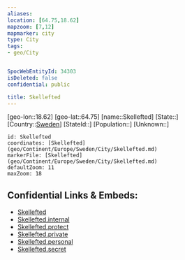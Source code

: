 ```yaml
---
aliases: 
location: [64.75,18.62]
mapzoom: [7,12] 
mapmarker: city 
type: City
tags:
- geo/City


SpocWebEntityId: 34303
isDeleted: false
confidential: public

title: Skellefted
---
```

[geo-lon::18.62]
[geo-lat::64.75]
[name::Skellefted]
[State::]
[Country::[Sweden](geo/Continent/Europe/Sweden.md)]
[StateId::]
[Population::]
[Unknown::]


```leaflet
id: Skellefted
coordinates: [Skellefted](geo/Continent/Europe/Sweden/City/Skellefted.md)
markerFile: [Skellefted](geo/Continent/Europe/Sweden/City/Skellefted.md)
defaultZoom: 11 
maxZoom: 18
```


## Confidential Links & Embeds: 
- [Skellefted](../../../../../../_public/geo/Continent/Europe/Sweden/City/Skellefted.md) 
- [Skellefted.internal](../../../../../../_internal/geo/Continent/Europe/Sweden/City/Skellefted.internal.md) 
- [Skellefted.protect](../../../../../../_protect/geo/Continent/Europe/Sweden/City/Skellefted.protect.md) 
- [Skellefted.private](../../../../../../_private/geo/Continent/Europe/Sweden/City/Skellefted.private.md) 
- [Skellefted.personal](../../../../../../_personal/geo/Continent/Europe/Sweden/City/Skellefted.personal.md) 
- [Skellefted.secret](../../../../../../_secret/geo/Continent/Europe/Sweden/City/Skellefted.secret.md) 

